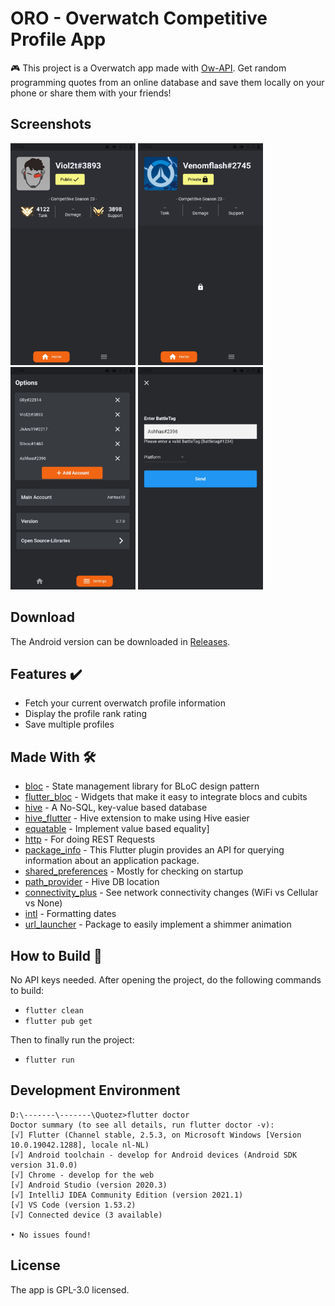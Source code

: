 # ORO - Overwatch Competitive Profile App
🎮 This project is a Overwatch app made with [Ow-API]. Get random programming quotes from an online database and save them locally on your phone or share them with your friends!


## Screenshots
<p>
  <img src="https://github.com/Ashhas/OW-API-App/blob/master/screenshots/Screenshot_20210508-175330.jpg" width="200">
  <img src="https://github.com/Ashhas/OW-API-App/blob/master/screenshots/Screenshot_20210508-175556.jpg" width="200">
  <img src="https://github.com/Ashhas/OW-API-App/blob/master/screenshots/Screenshot_20210508-175434.jpg" width="200">
  <img src="https://github.com/Ashhas/OW-API-App/blob/master/screenshots/Screenshot_20210508-175352.jpg" width="200">
</p>

## Download
The Android version can be downloaded in [Releases].


## Features ✔️
* Fetch your current overwatch profile information
* Display the profile rank rating
* Save multiple profiles


## Made With 🛠
- [bloc](https://pub.dev/packages/bloc) - State management library for BLoC design pattern
- [flutter_bloc](https://pub.dev/packages/flutter_bloc) - Widgets that make it easy to integrate blocs and cubits
- [hive](https://pub.dev/packages/hive) - A No-SQL, key-value based database
- [hive_flutter](https://pub.dev/packages/hive_flutter) - Hive extension to make using Hive easier
- [equatable](https://pub.dev/packages/equatable) - Implement value based equality]
- [http](https://pub.dev/packages/http) - For doing REST Requests
- [package_info](https://pub.dev/packages/package_info) - This Flutter plugin provides an API for querying information about an application package.
- [shared_preferences](https://pub.dev/packages/shared_preferences) - Mostly for checking on startup
- [path_provider](https://pub.dev/packages/path_provider) - Hive DB location
- [connectivity_plus](https://pub.dev/packages/connectivity_plus) - See network connectivity changes (WiFi vs Cellular vs None)
- [intl](https://pub.dev/packages/intl) - Formatting dates
- [url_launcher](https://pub.dev/packages/shimmer_animation) - Package to easily implement a shimmer animation


## How to Build 📱
No API keys needed. After opening the project, do the following commands to build:

- `flutter clean`
- `flutter pub get`

Then to finally run the project:
- `flutter run`

## Development Environment
```
D:\-------\-------\Quotez>flutter doctor
Doctor summary (to see all details, run flutter doctor -v):
[√] Flutter (Channel stable, 2.5.3, on Microsoft Windows [Version 10.0.19042.1288], locale nl-NL)
[√] Android toolchain - develop for Android devices (Android SDK version 31.0.0)
[√] Chrome - develop for the web
[√] Android Studio (version 2020.3)
[√] IntelliJ IDEA Community Edition (version 2021.1)
[√] VS Code (version 1.53.2)
[√] Connected device (3 available)

• No issues found!
```

## License
The app is GPL-3.0 licensed.

[Ow-API]:https://ow-api.com/
[Releases]:https://github.com/Ashhas/OW-API-App/releases
